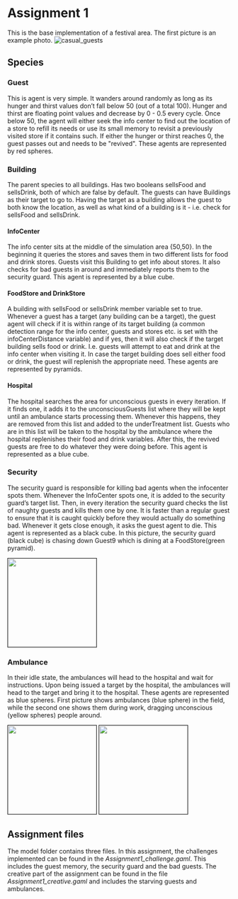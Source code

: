 # Assignment 1
This is the base implementation of a festival area. The first picture is an example photo.
![casual_guests](https://user-images.githubusercontent.com/31373135/55077302-adf04800-5097-11e9-9242-4149280dc7f4.png)


## Species

### Guest
This is agent is very simple. It wanders around randomly as long as its hunger and thirst values don’t fall below 50 (out of a total 100). Hunger and thirst are floating point values and decrease by 0 - 0.5 every cycle. Once below 50, the agent will either seek the info center to find out the location of a store to refill its needs or use its small memory to revisit a previously visited store if it contains such. If either the hunger or thirst reaches 0, the guest passes out and needs to be "revived". These agents are represented by red spheres.

### Building
The parent species to all buildings. Has two booleans sellsFood and sellsDrink, both of which are false by default. The guests can have Buildings as their target to go to. Having the target as a building allows the guest to both know the location, as well as what kind of a building is it - i.e. check for sellsFood and sellsDrink.

#### InfoCenter
The info center sits at the middle of the simulation area {50,50}. In the beginning it queries the stores and saves them in two different lists for food and drink stores. Guests visit this Building to get info about stores. It also checks for bad guests in around and immediately reports them to the security guard. This agent is represented by a blue cube.

#### FoodStore and DrinkStore
A building with sellsFood or sellsDrink member variable set to true. Whenever a guest has a target (any building can be a target), the guest agent will check if it is within range of its target building (a common detection range for the info center, guests and stores etc. is set with the infoCenterDistance variable) and if yes, then it will also check if the target building sells food or drink. I.e. guests will attempt to eat and drink at the info center when visiting it. In case the target building does sell either food or drink, the guest will replenish the appropriate need. These agents are represented by pyramids.

#### Hospital
The hospital searches the area for unconscious guests in every iteration. If it finds one, it adds it to the unconsciousGuests list where they will be kept until an ambulance starts processing them. Whenever this happens, they are removed from this list and added to the underTreatment list. Guests who are in this list will be taken to the hospital by the ambulance where the hospital replenishes their food and drink variables. After this, the revived guests are free to do whatever they were doing before. This agent is represented as a blue cube.

### Security
The security guard is responsible for killing bad agents when the infocenter spots them. Whenever the InfoCenter spots one, it is added to the security guard’s target list. Then, in every iteration the security guard checks the list of naughty guests and kills them one by one. It is faster than a regular guest to ensure that it is caught quickly before they would actually do something bad. Whenever it gets close enough, it asks the guest agent to die. This agent is represented as a black cube. In this picture, the security guard (black cube) is chasing down Guest9 which is dining at a FoodStore(green pyramid).

<img src= https://user-images.githubusercontent.com/31373135/55077543-50a8c680-5098-11e9-9028-bfe965014936.png height=200 border=1>

### Ambulance
In their idle state, the ambulances will head to the hospital and wait for instructions. Upon being issued a target by the hospital, the ambulances will head to the target and bring it to the hospital. These agents are represented as blue spheres.
First picture shows ambulances (blue sphere) in the field, while the second one shows them during work, dragging unconscious (yellow spheres) people around.

<img src=https://user-images.githubusercontent.com/31373135/55077542-50a8c680-5098-11e9-9699-d44d83795bc0.png height="200" border="1"> <img src=https://user-images.githubusercontent.com/31373135/55077541-50a8c680-5098-11e9-92dd-80c8eda2cf0c.png height="200" border="1">

## Assignment files
The model folder contains three files. In this assignment, the challenges implemented can be found in the *Assignment1_challenge.gaml*. This includes the guest memory, the security guard and the bad guests.
The creative part of the assignment can be found in the file *Assignment1_creative.gaml* and includes the starving guests and ambulances.
